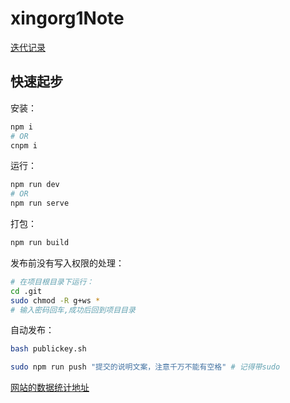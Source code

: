 # xingorg1Note
[迭代记录](https://github.com/xingorg1/xingorg1Note/blob/master/CHANGELOG.md)
## 快速起步

安装：

```bash
npm i
# OR
cnpm i
```

运行：

```bash
npm run dev
# OR
npm run serve
```

打包：

```bash
npm run build
```

发布前没有写入权限的处理：
```bash
# 在项目根目录下运行：
cd .git
sudo chmod -R g+ws *
# 输入密码回车,成功后回到项目目录
```
自动发布：

```bash
bash publickey.sh

sudo npm run push "提交的说明文案，注意千万不能有空格" # 记得带sudo
```

[comment]: <> (# 声明：这里边的内容不会被显示出来？)

[网站的数据统计地址](https://analytics.google.com/analytics/web/?authuser=0#/report-home/a155302468w219054088p208652917)
